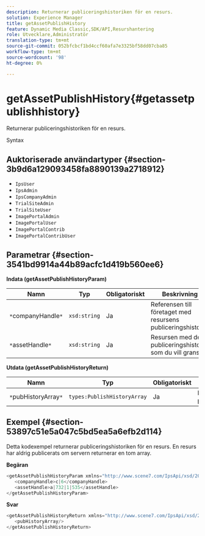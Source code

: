 ```yaml
---
description: Returnerar publiceringshistoriken för en resurs.
solution: Experience Manager
title: getAssetPublishHistory
feature: Dynamic Media Classic,SDK/API,Resurshantering
role: Utvecklare,Administratör
translation-type: tm+mt
source-git-commit: 052bfcbcf1bd4ccf60afa7e3325bf58dd07cba85
workflow-type: tm+mt
source-wordcount: '98'
ht-degree: 0%

---
```



# getAssetPublishHistory{#getassetpublishhistory}

Returnerar publiceringshistoriken för en resurs.

Syntax

## Auktoriserade användartyper {#section-3b9d6a129093458fa8890139a2718912}

* `IpsUser`
* `IpsAdmin`
* `IpsCompanyAdmin`
* `TrialSiteAdmin`
* `TrialSiteUser`
* `ImagePortalAdmin`
* `ImagePortalUser`
* `ImagePortalContrib`
* `ImagePortalContribUser`

## Parametrar {#section-3541bd9914a44b89acfc1d419b560ee6}

**Indata (getAssetPublishHistoryParam)**

| Namn | Typ | Obligatoriskt | Beskrivning |
|---|---|---|---|
| `*`companyHandle`*` | `xsd:string` | Ja | Referensen till företaget med resursens publiceringshistorik. |
| `*`assetHandle`*` | `xsd:string` | Ja | Resursen med den publiceringshistorik som du vill granska. |

**Utdata (getAssetPublishHistoryReturn)**

| Namn | Typ | Obligatoriskt | Beskrivning |
|---|---|---|---|
| `*`pubHistoryArray`*` | `types:PublishHistoryArray` | Ja | Resursens publiceringshistorik. |

## Exempel {#section-53897c51e5a047c5bd5ea5a6efb2d114}

Detta kodexempel returnerar publiceringshistoriken för en resurs. En resurs har aldrig publicerats om servern returnerar en tom array.

**Begäran**

```java
<getAssetPublishHistoryParam xmlns="http://www.scene7.com/IpsApi/xsd/2008-01-15">
   <companyHandle>c|6</companyHandle>
   <assetHandle>a|732|1|535</assetHandle>
</getAssetPublishHistoryParam>
```

**Svar**

```java
<getAssetPublishHistoryReturn xmlns="http://www.scene7.com/IpsApi/xsd/2008-01-15">
   <pubHistoryArray/>
</getAssetPublishHistoryReturn>
```


